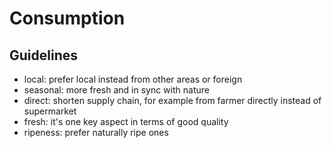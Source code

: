 # Consumption
## Guidelines
- local: prefer local instead from other areas or foreign
- seasonal: more fresh and in sync with nature
- direct: shorten supply chain, for example from farmer directly instead of supermarket
- fresh: it's one key aspect in terms of good quality
- ripeness: prefer naturally ripe ones